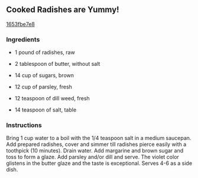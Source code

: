 ## Cooked Radishes are Yummy!

[1653fbe7e8](http://www.food.com/recipe/cooked-radishes-are-yummy-147329)

### Ingredients

 - 1 pound of radishes, raw

 - 2 tablespoon of butter, without salt

 - 14 cup of sugars, brown

 - 12 cup of parsley, fresh

 - 12 teaspoon of dill weed, fresh

 - 14 teaspoon of salt, table

### Instructions

Bring 1 cup water to a boil with the 1/4 teaspoon salt in a medium saucepan. Add prepared radishes, cover and simmer till radishes pierce easily with a toothpick (10 minutes). Drain water. Add margarine and brown sugar and toss to form a glaze. Add parsley and/or dill and serve. The violet color glistens in the butter glaze and the taste is exceptional. Serves 4-6 as a side dish.